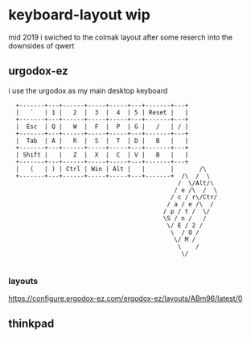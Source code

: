 # keyboard-layout wip
mid 2019 i swiched to the colmak layout after some reserch into the downsides of qwert
## urgodox-ez
i use the urgodox as my main desktop keyboard 
```
  +-------+---+------+-----+-----+---+-------+---+
  |   `   | 1 |   2  |  3  |  4  | 5 | Reset |   |
  +-------+---+------+-----+-----+---+-------+---+
  |  Esc  | Q |   W  |  F  |  P  | G |   /   | / |
  +-------+---+------+-----+-----+---+-------+---+		
  |  Tab  | A |   R  |  S  |  T  | D |   B   |   |		
  +-------+---+------+-----+-----+---+-------+---+
  | Shift |   |   Z  |  X  |  C  | V |   B   |   |
  +-------+---+------+-----+-----+---+-------+---+
  |   (   | ) | Ctrl | Win | Alt |   |       |       /\
  +-------+---+------+-----+-----+---+-------+  /\  /  \    
                                               /  \/Alt/\     
                                              / e /\  /  \   
                                             / c / r\/Ctr/   
                                            / a / e /\  / 
                                           / p / t /  \/
                                           \S / n /   / 
                                            \/ E / 2 /				
                                             \  / O / 				
                                              \/ M /
                                               \	/           
                                                \/          
                                          

```

### layouts
https://configure.ergodox-ez.com/ergodox-ez/layouts/ABm96/latest/0
## thinkpad
